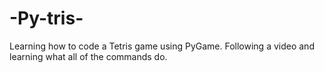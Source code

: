 # -Py-tris-
Learning how to code a Tetris game using PyGame. Following a video and learning what all of the commands do.

